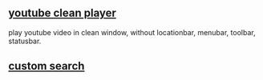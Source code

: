 <meta charset="UTF-8">

<h2>
<a title="play youtube video in clean browser window"
   href='javascript:void function () {const urlToPlayer={};urlToPlayer.youtube=function(location){const scan=location.search.match(/[&\/\?]v=([^&]*)/);const id=scan[1];return"https://youtube.com/embed/"+id};function openCleanWindow(url){window.open(url,"clean youtube player","resizable")}function createButton(){const menuId="menu-container";const button=document.createElement("button");button.textContent="clean window";button.onclick=(()=>{const url=urlToPlayer.youtube(location);openCleanWindow(url)});document.getElementById(menuId).appendChild(button)}openCleanWindow(urlToPlayer.youtube(location));}()'>
   youtube clean player
</a>
</h2>

play youtube video in clean window,
without locationbar, menubar, toolbar, statusbar.


<h2>
  <a href='javascript:void function () {const map={};map.set=function(alias,url,name){this[alias]={url:url,name:name}};map.createForm=function(key){const form=document.createElement("form");const search=this[key];form.action=search.url;form.target="_blank";const input=document.createElement("input");input.name=search.name;form.appendChild(input);return form};map.search=function(key,string){const form=this.createForm(key);form.querySelector("input").value=string;document.documentElement.appendChild(form);form.submit()};map.set("pttpedia","http://zh.pttpedia.wikia.com/wiki/特殊:搜索","query");function promptSearch(string){if(!string)string=prompt("custom search");const scan=string.match(/([^\s]+)\s(.*)$/);const key=scan[1];const value=scan[2];map.search(key,value)}promptSearch();}()'>
  custom search
  </a>
</h2>

